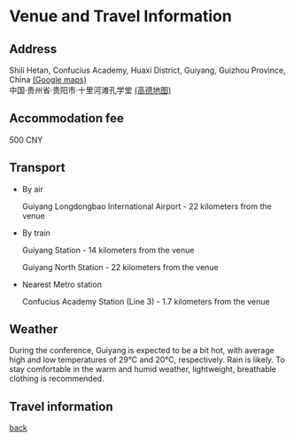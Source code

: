 # Venue and Travel Information

## Address

Shili Hetan, Confucius Academy, Huaxi District, Guiyang, Guizhou Province, China [(Google maps)](https://maps.app.goo.gl/3pvcHKPwgRqdGVD37) <br>
中国·贵州省·贵阳市·十里河滩孔学堂 [(高德地图)](https://surl.amap.com/2H4MBvE14dxC)

## Accommodation fee

500 CNY

## Transport

- By air

    Guiyang Longdongbao International Airport - 22 kilometers from the venue

- By train

    Guiyang Station - 14 kilometers from the venue <br>

    Guiyang North Station - 22 kilometers from the venue

- Nearest Metro station

    Confucius Academy Station (Line 3) - 1.7 kilometers from the venue

## Weather

During the conference, Guiyang is expected to be a bit hot, with average high and low temperatures of 29°C and 20°C, respectively. Rain is likely. To stay comfortable in the warm and humid weather, lightweight, breathable clothing is recommended.

## Travel information

[back](./)
